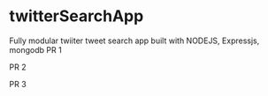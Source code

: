twitterSearchApp
================

Fully modular twiiter tweet search app built with NODEJS, Expressjs, mongodb
PR 1

PR 2

PR 3
